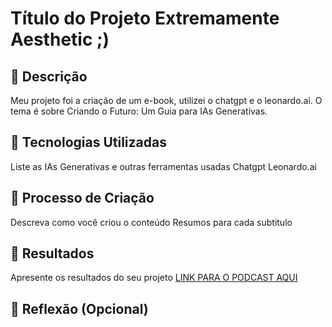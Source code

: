 # Título do Projeto Extremamente Aesthetic ;)

## 📒 Descrição
Meu projeto foi a criação de um e-book, utilizei o chatgpt e o leonardo.ai.
O tema é sobre Criando o Futuro: Um Guia para IAs Generativas.

## 🤖 Tecnologias Utilizadas
Liste as IAs Generativas e outras ferramentas usadas
Chatgpt
Leonardo.ai

## 🧐 Processo de Criação
Descreva como você criou o conteúdo
Resumos para cada subtitulo

## 🚀 Resultados
Apresente os resultados do seu projeto
[LINK PARA O PODCAST AQUI]()

## 💭 Reflexão (Opcional)

